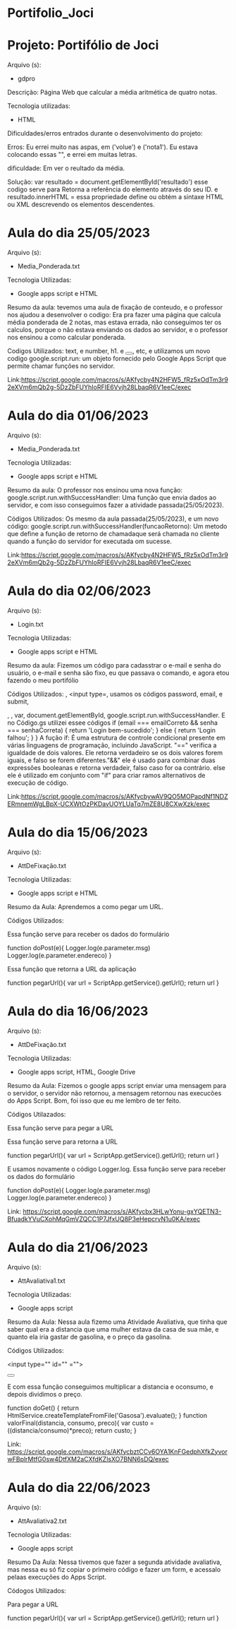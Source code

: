 # Portifolio_Joci


<h1> Projeto: Portifólio de Joci </h1>

Arquivo (s):
<ul>
  <li>gdpro</li>
</ul>

  Descrição: Página Web que calcular a média aritmética de quatro notas.
  
  Tecnologia utilizadas:
  
 <ul>
    <li>HTML</li>
 </ul>  
 
 Dificuldades/erros entrados durante o desenvolvimento do projeto:
 
Erros: Eu errei muito nas aspas, em ('volue') e ('nota1'). Eu estava colocando essas "", e errei em muitas letras.

dificuldade: Em ver o reultado da média.

Solução:  var resultado = document.getElementById('resultado') esse codigo serve para Retorna a referência do elemento através do seu ID. e  resultado.innerHTML = essa propriedade define ou obtém a sintaxe HTML ou XML descrevendo os elementos descendentes.



<h1> Aula do dia 25/05/2023 </h1>

Arquivo (s):
<ul>
  <li>Media_Ponderada.txt</li>
</ul>

Tecnologia Utilizadas:

<ul>
  <li>Google apps script e HTML</li>
</ul>  

Resumo da aula: tevemos uma aula de fixação de conteudo, e o professor nos ajudou a desenvolver o codigo: Era pra fazer uma página que calcula média ponderada de 2 notas, mas estava errada, não conseguimos ter os calculos, porque o não estava enviando os dados ao servidor, e o professor nos ensinou a como calcular ponderada.

Codigos Utilizados: text, e number, h1. e <button onclick=""></button>, <script> </script> etc, e utilizamos um novo codigo google.script.run: um objeto fornecido pelo Google Apps Script que permite chamar funções no servidor.

Link:https://script.google.com/macros/s/AKfycby4N2HFW5_fRz5xOdTm3r92eXVm6mQb2g-5DzZbFUYhIoRFIE6Vvjh28LbaqR6V1eeC/exec


<h1> Aula do dia 01/06/2023 </h1>

Arquivo (s): 
<ul>
 <li>Media_Ponderada.txt</li>
</ul>

Tecnologia Utilizadas:

<ul>
  <li>Google apps script e HTML</li>
</ul>  

Resumo da aula: O professor nos ensinou uma nova função: google.script.run.withSuccessHandler: Uma função que envia dados ao servidor, e com isso conseguimos fazer a atividade passada(25/05/2023).

Códigos Utilizados: Os mesmo da aula passada(25/05/2023), e um novo código: google.script.run.withSuccessHandler(funcaoRetorno): Um metodo que define a função de retorno de chamadaque será chamada no cliente quando a função do servidor for executada om sucesse.

Link:https://script.google.com/macros/s/AKfycby4N2HFW5_fRz5xOdTm3r92eXVm6mQb2g-5DzZbFUYhIoRFIE6Vvjh28LbaqR6V1eeC/exec

<h1> Aula do dia 02/06/2023 </h1>

Arquivo (s):
<ul>
  <li>Login.txt</li>
</ul>

Tecnologia Utilizadas:

<ul>
  <li>Google apps script e HTML</li>
</ul>  

Resumo da aula: Fizemos um código para cadasstrar o e-mail e senha do usuário, o e-mail e senha são fixo, eu que passava o comando, e agora etou fazendo o meu portifólio

Códigos Utilizados: <label>, <input type=, usamos os códigos password, email, e submit, <form> </form>, <script> </script>, var, document.getElementById, google.script.run.withSuccessHandler.
E no Código.gs utilizei essee códigos  if (email === emailCorreto && senha === senhaCorreta) {
    return 'Login bem-sucedido';
  } else {
    return 'Login falhou';
  }
}
A fução if: É uma estrutura de controle condicional presente em várias linguagens de programação, incluindo JavaScript. "==" verifica a igualdade de dois valores. Ele retorna verdadeiro se os dois valores forem iguais, e falso se forem diferentes."&&" ele é usado para combinar duas expressões booleanas e retorna verdadeir, falso caso for oa contrário. else ele é utilizado em conjunto com "if" para criar ramos alternativos de execução de código.

Link:https://script.google.com/macros/s/AKfycbywAV9QO5MOPapdNf1NDZERmnemWgLBpX-UCXWtOzPKDavUOYLUaTq7mZE8U8CXwXzk/exec


<h1> Aula do dia 15/06/2023 </h1>


Arquivo (s):
<ul>
  <li>AttDeFixação.txt</li>
</ul>


Tecnologia Utilizadas:

<ul>
  <li>Google apps script e HTML</li>
</ul>  

Resumo da Aula: Aprendemos a como pegar um URL.

Códigos Utilizados:

Essa função serve para receber os dados do formulário

function doPost(e){
  Logger.log(e.parameter.msg)
  Logger.log(e.parameter.endereco)
}

Essa função que retorna a URL da aplicação

function pegarUrl(){
 var url = ScriptApp.getService().getUrl();
 return url
 }


<h1> Aula do dia 16/06/2023 </h1>


Arquivo (s):
<ul>
  <li>AttDeFixação.txt</li>
</ul>


Tecnologia Utilizadas:

<ul>
  <li>Google apps script, HTML, Google Drive</li>
</ul>  


Resumo da Aula: Fizemos o google apps script enviar uma mensagem para o servidor, o servidor não retornou, a mensagem retornou nas execucões do Apps Script. Bom, foi isso que eu me lembro de ter feito.

Códigos Utilazados: 

Essa função serve para pegar a URL 

<? var url = pegarUrl() ?>
  
Essa função serve para retorna a URL

function pegarUrl(){
 var url = ScriptApp.getService().getUrl();
 return url
 }

 E usamos novamente o código Logger.log. Essa função serve para receber os dados do formulário

function doPost(e){
  Logger.log(e.parameter.msg)
  Logger.log(e.parameter.endereco)
}

Link: https://script.google.com/macros/s/AKfycbx3HLwYonu-gxYQETN3-BfuadkYVuCXohMqGmVZQCC1P7JfxUQ8P3eHepcrvN1u0KA/exec



<h1> Aula do dia 21/06/2023 </h1>


Arquivo (s):
<ul>
  <li>AttAvaliativa1.txt</li>
</ul>


Tecnologia Utilizadas:

<ul>
  <li>Google apps script</li>
</ul>  

Resumo da Aula: Nessa aula fizemo uma Atividade Avaliativa, que tinha que saber qual era a distancia que uma mulher estava da casa de sua mãe, e quanto ela iria gastar de gasolina, e o preço da gasolina.


Códigos Utilizados: 

<label for="preco"> </label>

<input type="" id="" ="">

<button onclick="()"> </button> </br>

<script> </script>

E com essa função conseguimos multiplicar a distancia e oconsumo, e depois dividimos o preço.

function doGet() {
   return HtmlService.createTemplateFromFile('Gasosa').evaluate();
}
function valorFinal(distancia, consumo, preco){
var custo = ((distancia/consumo)*preco);
return custo;
}

Link: https://script.google.com/macros/s/AKfycbztCCv6OYA1KnFGedphXfkZyvorwFBplrMtfG0sw4DtfXM2aCXfdKZlsXO7BNN6sDQ/exec

<h1> Aula do dia 22/06/2023 </h1>


Arquivo (s):
<ul>
  <li>AttAvaliativa2.txt</li>
</ul>


Tecnologia Utilizadas:

<ul>
  <li>Google apps script</li>
</ul>  


Resumo Da Aula: Nessa tivemos que fazer a segunda atividade avaliativa, mas nessa eu só fiz copiar o primeiro código e fazer um form, e acessalo pelaas execuções do Apps Script.

Códogos Utilizados: 

 Para pegar a URL
 <? var url = pegarUrl() ?>
<form action="<?= url ?>" method="POST">

 function pegarUrl(){
 var url = ScriptApp.getService().getUrl();
 return url
 }












